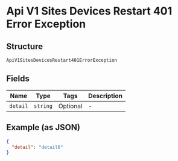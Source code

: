 
# Api V1 Sites Devices Restart 401 Error Exception

## Structure

`ApiV1SitesDevicesRestart401ErrorException`

## Fields

| Name | Type | Tags | Description |
|  --- | --- | --- | --- |
| `detail` | `string` | Optional | - |

## Example (as JSON)

```json
{
  "detail": "detail6"
}
```

